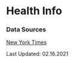 # Health Info

### Data Sources

[New York Times](https://github.com/nytimes/covid-19-data)

Last Updated: 02.16.2021
